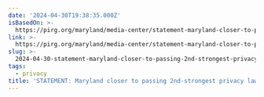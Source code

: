 ```yaml
---
date: '2024-04-30T19:38:35.000Z'
isBasedOn: >-
  https://pirg.org/maryland/media-center/statement-maryland-closer-to-passing-2nd-strongest-privacy-law-in-nation/
link: >-
  https://pirg.org/maryland/media-center/statement-maryland-closer-to-passing-2nd-strongest-privacy-law-in-nation/
slug: >-
  2024-04-30-statement-maryland-closer-to-passing-2nd-strongest-privacy-law-in-nation
tags:
  - privacy
title: 'STATEMENT: Maryland closer to passing 2nd-strongest privacy law in nation'
---
```


